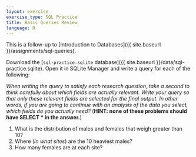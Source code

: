 ```yaml
---
layout: exercise
exercise_type: SQL Practice
title: Basic Queries Review
language: R
---
```


This is a follow-up to [Introduction to Databases]({{ site.baseurl }}/assignments/sql-queries).

Download the [`sql-practice.sqlite` database]({{ site.baseurl }}/data/sql-practice.sqlite). Open it in SQLite Manager and write a query for each of the following:

*When writing the query to satisfy each research question, take a second to
think carefully about which fields are actually relevant. Write your query so
that only these relevant fields are selected for the final output. In other
words, if you are going to continue with an analysis of the data you select,
which fields do you actually need?* (**HINT: none of these problems should have
SELECT \* in the answer.**)

1. What is the distribution of males and females that weigh greater than 10?
2. Where (*in what sites*) are the 10 heaviest males?
3. How many females are at each site?
